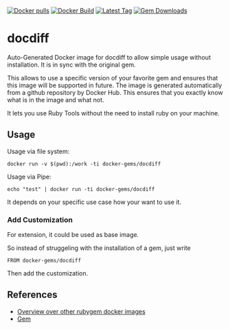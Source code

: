 [![Docker pulls](https://img.shields.io/docker/pulls/rubygem/docdiff.svg)](https://hub.docker.com/r/rubygem/docdiff/)
[![Docker Build](https://img.shields.io/docker/automated/rubygem/docdiff.svg)](https://hub.docker.com/r/rubygem/docdiff/)
[![Latest Tag](https://img.shields.io/github/tag/docker-rubygem/docdiff.svg)](https://hub.docker.com/r/rubygem/docdiff/)
[![Gem Downloads](https://img.shields.io/gem/dt/docdiff.svg)](https://rubygems.org/gems/docdiff/)
# docdiff

Auto-Generated Docker image for docdiff to allow simple usage without installation.
It is in sync with the original gem.

This allows to use a specific version of your favorite gem and ensures that this image will be supported in future.
The image is generated automatically from a github repository by Docker Hub.
This ensures that you exactly know what is in the image and what not.

It lets you use Ruby Tools without the need to install ruby on your machine.

## Usage

Usage via file system:

`docker run -v $(pwd):/work -ti docker-gems/docdiff`

Usage via Pipe:

`echo "test" | docker run -ti docker-gems/docdiff`

It depends on your specific use case how your want to use it.

### Add Customization

For extension, it could be used as base image.

So instead of struggeling with the installation of a gem, just write

`FROM docker-gems/docdiff`

Then add the customization.

## References

 - [Overview over other rubygem docker images](https://github.com/thinkbot/docker-rubygem)
 - [Gem](https://rubygems.org/gems/docdiff/)
